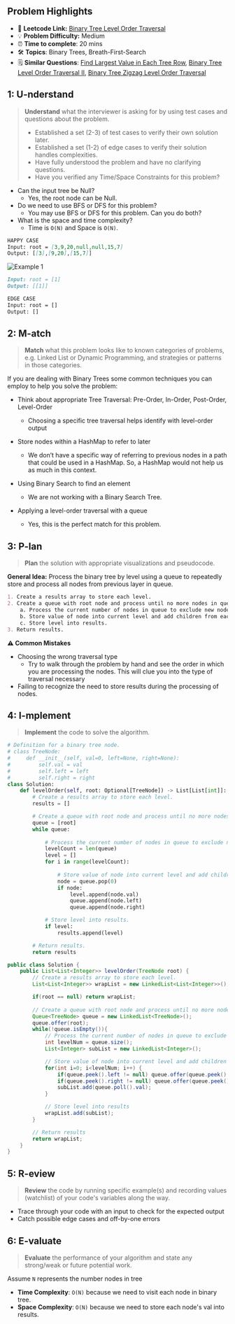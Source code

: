## Problem Highlights

* 🔗 **Leetcode Link:** [Binary Tree Level Order Traversal](https://leetcode.com/problems/binary-tree-level-order-traversal/) 
* 💡 **Problem Difficulty:** Medium
* ⏰ **Time to complete**: 20 mins
* 🛠️ **Topics**: Binary Trees, Breath-First-Search
* 🗒️ **Similar Questions**: [Find Largest Value in Each Tree Row](https://leetcode.com/problems/find-largest-value-in-each-tree-row/), [Binary Tree Level Order Traversal II](https://leetcode.com/problems/binary-tree-level-order-traversal-ii/), [Binary Tree Zigzag Level Order Traversal](https://leetcode.com/problems/binary-tree-zigzag-level-order-traversal/)
    
## 1: U-nderstand
 
> **Understand** what the interviewer is asking for by using test cases and questions about the problem.
> 
> - Established a set (2-3) of test cases to verify their own solution later.
> - Established a set (1-2) of edge cases to verify their solution handles complexities.
> - Have fully understood the problem and have no clarifying questions.
> - Have you verified any Time/Space Constraints for this problem?

- Can the input tree be Null?
  - Yes, the root node can be Null.
- Do we need to use BFS or DFS for this problem?
  - You may use BFS or DFS for this problem. Can you do both?
- What is the space and time complexity?
  - Time is `O(N)` and Space is `O(N)`.

```markdown
HAPPY CASE
Input: root = [3,9,20,null,null,15,7]
Output: [[3],[9,20],[15,7]]
```

![Example 1 ](https://assets.leetcode.com/uploads/2021/02/19/tree1.jpg)

```markdown
Input: root = [1]
Output: [[1]]

EDGE CASE 
Input: root = []
Output: []
```   
    
## 2: M-atch

> **Match** what this problem looks like to known categories of problems, e.g. Linked List or Dynamic Programming, and strategies or patterns in those categories.

If you are dealing with Binary Trees some common techniques you can employ to help you solve the problem:

- Think about appropriate Tree Traversal: Pre-Order, In-Order, Post-Order, Level-Order
    - Choosing a specific tree traversal helps identify with level-order output
    
- Store nodes within a HashMap to refer to later
    - We don’t have a specific way of referring to previous nodes in a path that could be used in a HashMap. So, a HashMap would not help us as much in this context.

- Using Binary Search to find an element
    - We are not working with a Binary Search Tree. 

- Applying a level-order traversal with a queue
    - Yes, this is the perfect match for this problem.

## 3: P-lan

> **Plan** the solution with appropriate visualizations and pseudocode.

**General Idea:** Process the binary tree by level using a queue to repeatedly store and process all nodes from previous layer in queue. 

```markdown
1. Create a results array to store each level.
2. Create a queue with root node and process until no more nodes in queue
    a. Process the current number of nodes in queue to exclude new nodes added to queue. 
    b. Store value of node into current level and add children from each node to queue, to be processed in next level.  
    c. Store level into results.
3. Return results.
```

**⚠️ Common Mistakes**
- Choosing the wrong traversal type
    - Try to walk through the problem by hand and see the order in which you are processing the nodes. This will clue you into the type of traversal necessary
- Failing to recognize the need to store results during the processing of nodes.

## 4: I-mplement

> **Implement** the code to solve the algorithm.

```python
# Definition for a binary tree node.
# class TreeNode:
#     def __init__(self, val=0, left=None, right=None):
#         self.val = val
#         self.left = left
#         self.right = right
class Solution:
    def levelOrder(self, root: Optional[TreeNode]) -> List[List[int]]:
        # Create a results array to store each level.
        results = []

        # Create a queue with root node and process until no more nodes in queue
        queue = [root]
        while queue:
            
            # Process the current number of nodes in queue to exclude new nodes added to queue. 
            levelCount = len(queue)
            level = []
            for i in range(levelCount):
                
                # Store value of node into current level and add children from each node to queue, to be processed in next level.
                node = queue.pop(0)
                if node:
                    level.append(node.val)
                    queue.append(node.left)
                    queue.append(node.right)

            # Store level into results.
            if level:
                results.append(level)

        # Return results.
        return results
```
```java
public class Solution {
    public List<List<Integer>> levelOrder(TreeNode root) {
        // Create a results array to store each level.
        List<List<Integer>> wrapList = new LinkedList<List<Integer>>();

        if(root == null) return wrapList;
        
        // Create a queue with root node and process until no more nodes in queue
        Queue<TreeNode> queue = new LinkedList<TreeNode>();
        queue.offer(root);
        while(!queue.isEmpty()){
            // Process the current number of nodes in queue to exclude new nodes added to queue
            int levelNum = queue.size();
            List<Integer> subList = new LinkedList<Integer>();

            // Store value of node into current level and add children from each node to queue, to be processed in next level.
            for(int i=0; i<levelNum; i++) {
                if(queue.peek().left != null) queue.offer(queue.peek().left);
                if(queue.peek().right != null) queue.offer(queue.peek().right);
                subList.add(queue.poll().val);
            }

            // Store level into results
            wrapList.add(subList);
        }

        // Return results
        return wrapList;
    }
}
```

## 5: R-eview

> **Review** the code by running specific example(s) and recording values (watchlist) of your code's variables along the way.

- Trace through your code with an input to check for the expected output
- Catch possible edge cases and off-by-one errors

## 6: E-valuate

> **Evaluate** the performance of your algorithm and state any strong/weak or future potential work.

Assume `N` represents the number nodes in tree
    
* **Time Complexity**: `O(N)` because we need to visit each node in binary tree.
* **Space Complexity**: `O(N)` because we need to store each node's val into results.
  